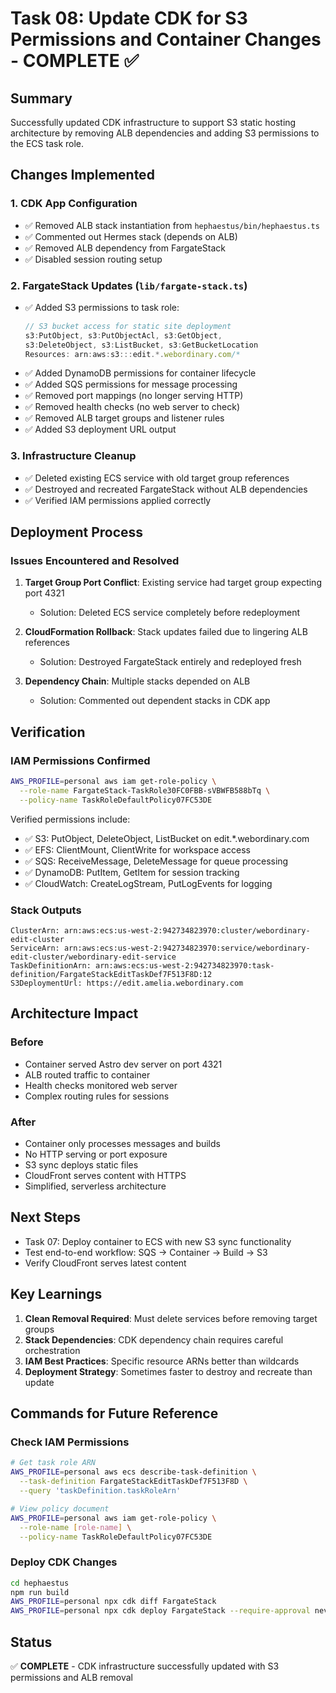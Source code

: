 # Task 08: Update CDK for S3 Permissions and Container Changes - COMPLETE ✅

## Summary
Successfully updated CDK infrastructure to support S3 static hosting architecture by removing ALB dependencies and adding S3 permissions to the ECS task role.

## Changes Implemented

### 1. CDK App Configuration
- ✅ Removed ALB stack instantiation from `hephaestus/bin/hephaestus.ts`
- ✅ Commented out Hermes stack (depends on ALB)
- ✅ Removed ALB dependency from FargateStack
- ✅ Disabled session routing setup

### 2. FargateStack Updates (`lib/fargate-stack.ts`)
- ✅ Added S3 permissions to task role:
  ```typescript
  // S3 bucket access for static site deployment
  s3:PutObject, s3:PutObjectAcl, s3:GetObject, 
  s3:DeleteObject, s3:ListBucket, s3:GetBucketLocation
  Resources: arn:aws:s3:::edit.*.webordinary.com/*
  ```
- ✅ Added DynamoDB permissions for container lifecycle
- ✅ Added SQS permissions for message processing
- ✅ Removed port mappings (no longer serving HTTP)
- ✅ Removed health checks (no web server to check)
- ✅ Removed ALB target groups and listener rules
- ✅ Added S3 deployment URL output

### 3. Infrastructure Cleanup
- ✅ Deleted existing ECS service with old target group references
- ✅ Destroyed and recreated FargateStack without ALB dependencies
- ✅ Verified IAM permissions applied correctly

## Deployment Process

### Issues Encountered and Resolved
1. **Target Group Port Conflict**: Existing service had target group expecting port 4321
   - Solution: Deleted ECS service completely before redeployment

2. **CloudFormation Rollback**: Stack updates failed due to lingering ALB references
   - Solution: Destroyed FargateStack entirely and redeployed fresh

3. **Dependency Chain**: Multiple stacks depended on ALB
   - Solution: Commented out dependent stacks in CDK app

## Verification

### IAM Permissions Confirmed
```bash
AWS_PROFILE=personal aws iam get-role-policy \
  --role-name FargateStack-TaskRole30FC0FBB-sVBWFB588bTq \
  --policy-name TaskRoleDefaultPolicy07FC53DE
```

Verified permissions include:
- ✅ S3: PutObject, DeleteObject, ListBucket on edit.*.webordinary.com
- ✅ EFS: ClientMount, ClientWrite for workspace access
- ✅ SQS: ReceiveMessage, DeleteMessage for queue processing
- ✅ DynamoDB: PutItem, GetItem for session tracking
- ✅ CloudWatch: CreateLogStream, PutLogEvents for logging

### Stack Outputs
```
ClusterArn: arn:aws:ecs:us-west-2:942734823970:cluster/webordinary-edit-cluster
ServiceArn: arn:aws:ecs:us-west-2:942734823970:service/webordinary-edit-cluster/webordinary-edit-service
TaskDefinitionArn: arn:aws:ecs:us-west-2:942734823970:task-definition/FargateStackEditTaskDef7F513F8D:12
S3DeploymentUrl: https://edit.amelia.webordinary.com
```

## Architecture Impact

### Before
- Container served Astro dev server on port 4321
- ALB routed traffic to container
- Health checks monitored web server
- Complex routing rules for sessions

### After
- Container only processes messages and builds
- No HTTP serving or port exposure
- S3 sync deploys static files
- CloudFront serves content with HTTPS
- Simplified, serverless architecture

## Next Steps
- Task 07: Deploy container to ECS with new S3 sync functionality
- Test end-to-end workflow: SQS → Container → Build → S3
- Verify CloudFront serves latest content

## Key Learnings
1. **Clean Removal Required**: Must delete services before removing target groups
2. **Stack Dependencies**: CDK dependency chain requires careful orchestration
3. **IAM Best Practices**: Specific resource ARNs better than wildcards
4. **Deployment Strategy**: Sometimes faster to destroy and recreate than update

## Commands for Future Reference

### Check IAM Permissions
```bash
# Get task role ARN
AWS_PROFILE=personal aws ecs describe-task-definition \
  --task-definition FargateStackEditTaskDef7F513F8D \
  --query 'taskDefinition.taskRoleArn'

# View policy document
AWS_PROFILE=personal aws iam get-role-policy \
  --role-name [role-name] \
  --policy-name TaskRoleDefaultPolicy07FC53DE
```

### Deploy CDK Changes
```bash
cd hephaestus
npm run build
AWS_PROFILE=personal npx cdk diff FargateStack
AWS_PROFILE=personal npx cdk deploy FargateStack --require-approval never
```

## Status
✅ **COMPLETE** - CDK infrastructure successfully updated with S3 permissions and ALB removal